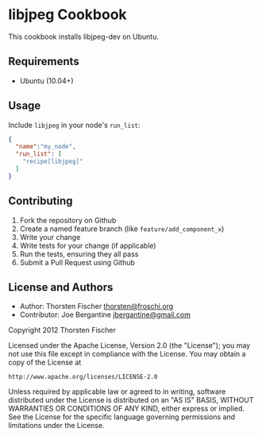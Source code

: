 libjpeg Cookbook
====================
This cookbook installs libjpeg-dev on Ubuntu.

Requirements
------------

- Ubuntu (10.04+)

Usage
-----
Include `libjpeg` in your node's `run_list`:

```json
{
  "name":"my_node",
  "run_list": [
    "recipe[libjpeg]"
  ]
}
```

Contributing
------------
1. Fork the repository on Github
2. Create a named feature branch (like `feature/add_component_x`)
3. Write your change
4. Write tests for your change (if applicable)
5. Run the tests, ensuring they all pass
6. Submit a Pull Request using Github

License and Authors
-------------------
- Author: Thorsten Fischer <thorsten@froschi.org>
- Contributor: Joe Bergantine <jbergantine@gmail.com>

Copyright 2012 Thorsten Fischer

Licensed under the Apache License, Version 2.0 (the "License");
you may not use this file except in compliance with the License.
You may obtain a copy of the License at

    http://www.apache.org/licenses/LICENSE-2.0

Unless required by applicable law or agreed to in writing, software
distributed under the License is distributed on an "AS IS" BASIS,
WITHOUT WARRANTIES OR CONDITIONS OF ANY KIND, either express or implied.
See the License for the specific language governing permissions and
limitations under the License.
